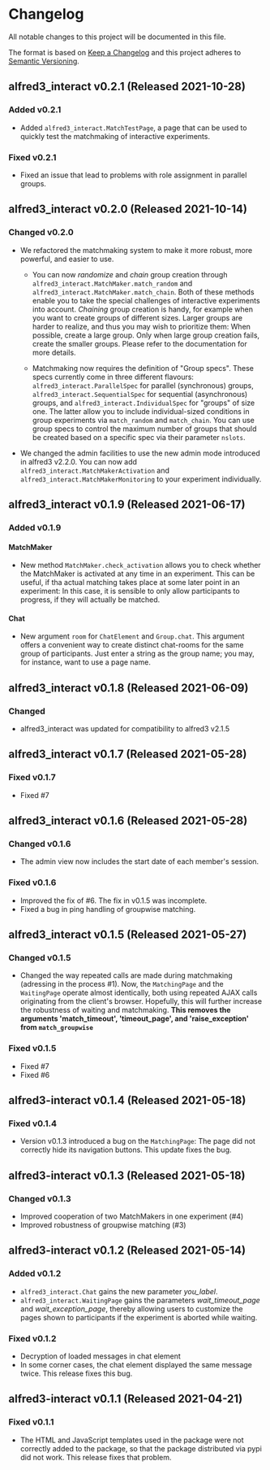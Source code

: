 # Changelog

All notable changes to this project will be documented in this file.

The format is based on [Keep a Changelog](https://keepachangelog.com/en/)
and this project adheres to [Semantic Versioning](https://semver.org/spec/v2.0.0.html).

## alfred3_interact v0.2.1 (Released 2021-10-28)

### Added v0.2.1

- Added `alfred3_interact.MatchTestPage`, a page that can be used to
  quickly test the matchmaking of interactive experiments.

### Fixed v0.2.1

- Fixed an issue that lead to problems with role assignment in parallel 
  groups.

## alfred3_interact v0.2.0 (Released 2021-10-14)

### Changed v0.2.0

- We refactored the matchmaking system to make it more robust, more 
  powerful, and easier to use. 
  
  - You can now *randomize* and *chain* group 
    creation through `alfred3_interact.MatchMaker.match_random` and 
    `alfred3_interact.MatchMaker.match_chain`. Both of these methods enable
    you to take the special challenges of interactive experiments into 
    account. *Chaining* group creation is handy, for example when you want 
    to create groups of different sizes. Larger groups are harder to realize,
    and thus you may wish to prioritize them: When possible, create a 
    large group. Only when large group creation fails, create the smaller
    groups. Please refer to the documentation for more details.
  
  - Matchmaking now requires the definition of "Group specs". These specs
    currently come in three different flavours: `alfred3_interact.ParallelSpec`
    for parallel (synchronous) groups, `alfred3_interact.SequentialSpec` for sequential
    (asynchronous) groups, and `alfred3_interact.IndividualSpec` for
    "groups" of size one. The latter allow you to include individual-sized
    conditions in group experiments via `match_random` and `match_chain`.
    You can use group specs to control the maximum number of groups that 
    should be created based on a specific spec via their parameter `nslots`.
  
- We changed the admin facilities to use the new admin mode introduced 
  in alfred3 v2.2.0. You can now add `alfred3_interact.MatchMakerActivation`
  and `alfred3_interact.MatchMakerMonitoring` to your experiment 
  individually.

## alfred3_interact v0.1.9 (Released 2021-06-17)

### Added v0.1.9

#### MatchMaker

- New method `MatchMaker.check_activation` allows you to check whether
  the MatchMaker is activated at any time in an experiment. This
  can be useful, if tha actual matching takes place at some later point
  in an experiment: In this case, it is sensible to only allow 
  participants to progress, if they will actually be matched.

#### Chat

- New argument `room` for `ChatElement` and `Group.chat`. This argument
  offers a convenient way to create distinct chat-rooms for the same
  group of participants. Just enter a string as the group name; you may,
  for instance, want to use a page name.


## alfred3_interact v0.1.8 (Released 2021-06-09)

### Changed

- alfred3_interact was updated for compatibility to alfred3 v2.1.5

## alfred3_interact v0.1.7 (Released 2021-05-28)

### Fixed v0.1.7

- Fixed #7


## alfred3_interact v0.1.6 (Released 2021-05-28)

### Changed v0.1.6

- The admin view now includes the start date of each member's session.

### Fixed v0.1.6

- Improved the fix of #6. The fix in v0.1.5 was incomplete.
- Fixed a bug in ping handling of groupwise matching.


## alfred3_interact v0.1.5 (Released 2021-05-27)

### Changed v0.1.5

- Changed the way repeated calls are made during matchmaking (adressing in the process #1). Now, the `MatchingPage` and the `WaitingPage` operate almost identically, both using repeated AJAX calls originating from the client's browser. Hopefully, this will further increase the robustness of waiting and matchmaking. **This removes the arguments 'match_timeout', 'timeout_page', and 'raise_exception' from `match_groupwise`**

### Fixed v0.1.5

- Fixed #7
- Fixed #6


## alfred3-interact v0.1.4 (Released 2021-05-18)

### Fixed v0.1.4

- Version v0.1.3 introduced a bug on the `MatchingPage`: The page did not 
  correctly hide its navigation buttons. This update fixes the bug.

## alfred3-interact v0.1.3 (Released 2021-05-18)

### Changed v0.1.3

- Improved cooperation of two MatchMakers in one experiment (#4)
- Improved robustness of groupwise matching (#3)

## alfred3-interact v0.1.2 (Released 2021-05-14)

### Added v0.1.2

- `alfred3_interact.Chat` gains the new parameter *you_label*.
- `alfred3_interact.WaitingPage` gains the parameters *wait_timeout_page*
  and *wait_exception_page*, thereby allowing users to customize the
  pages shown to participants if the experiment is aborted while waiting.

### Fixed v0.1.2

- Decryption of loaded messages in chat element
- In some corner cases, the chat element displayed the same message
  twice. This release fixes this bug.

## alfred3-interact v0.1.1 (Released 2021-04-21)

### Fixed v0.1.1

- The HTML and JavaScript templates used in the package were not correctly
  added to the package, so that the package distributed via pypi did
  not work. This release fixes that problem.
